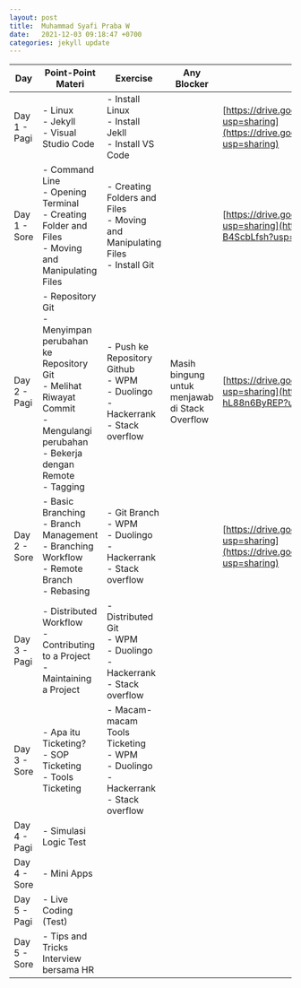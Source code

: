 ```yaml
---
layout: post
title:  Muhammad Syafi Praba W
date:   2021-12-03 09:18:47 +0700
categories: jekyll update
---
```

| Day          | Point-Point Materi                                                                                                                                              | Exercise                                                                                      | Any Blocker                                    | Pengumpulan Tugas                                                                                                                                                              |
| ------------ | --------------------------------------------------------------------------------------------------------------------------------------------------------------- | --------------------------------------------------------------------------------------------- | ---------------------------------------------- | ------------------------------------------------------------------------------------------------------------------------------------------------------------------------------ |
| Day 1 - Pagi | \- Linux<br>\- Jekyll<br>\- Visual Studio Code                                                                                                                  | \- Install Linux<br>\- Install Jekll<br>\- Install VS Code                                    |                                                | [https://drive.google.com/drive/folders/16vZIM5diJcpvUabtNKxbSMUUc6zX0tne?usp=sharing](https://drive.google.com/drive/folders/16vZIM5diJcpvUabtNKxbSMUUc6zX0tne?usp=sharing)   |
| Day 1 - Sore | \- Command Line<br>\- Opening Terminal<br>\- Creating Folder and Files<br>\- Moving and Manipulating Files                                                      | \- Creating Folders and Files<br>\- Moving and Manipulating Files<br>\- Install Git<br>       |                                                | [https://drive.google.com/drive/folders/14kq28bGFLLodeHtFTA8y-c-B4ScbLfsh?usp=sharing](https://drive.google.com/drive/folders/14kq28bGFLLodeHtFTA8y-c-B4ScbLfsh?usp=sharing)   |
| Day 2 - Pagi | \- Repository Git<br>\- Menyimpan perubahan ke Repository Git<br>\- Melihat Riwayat Commit<br>\- Mengulangi perubahan<br>\- Bekerja dengan Remote<br>\- Tagging | \- Push ke Repository Github<br>\- WPM<br>\- Duolingo<br>\- Hackerrank<br>\- Stack overflow   | Masih bingung untuk menjawab di Stack Overflow | [https://drive.google.com/drive/folders/1c6irWws3YlyBzTwMb4n4-hL88n6ByREP?usp=sharing](https://drive.google.com/drive/folders/1c6irWws3YlyBzTwMb4n4-hL88n6ByREP?usp=sharing)   |
| Day 2 - Sore | \- Basic Branching<br>\- Branch Management<br>\- Branching Workflow<br>\- Remote Branch<br>\- Rebasing                                                          | \- Git Branch<br>\- WPM<br>\- Duolingo<br>\- Hackerrank<br>\- Stack overflow                  |                                                | [https://drive.google.com/drive/folders/177g6dOeFqB\_3FW2\_azYzeAYFaAmEvWzd?usp=sharing](https://drive.google.com/drive/folders/177g6dOeFqB_3FW2_azYzeAYFaAmEvWzd?usp=sharing) |
| Day 3 - Pagi | \- Distributed Workflow<br>\- Contributing to a Project<br>\- Maintaining a Project                                                                             | \- Distributed Git<br>\- WPM<br>\- Duolingo<br>\- Hackerrank<br>\- Stack overflow             |                                                |                                                                                                                                                                                |
| Day 3 - Sore | \- Apa itu Ticketing?<br>\- SOP Ticketing<br>\- Tools Ticketing                                                                                                 | \- Macam-macam Tools Ticketing<br>\- WPM<br>\- Duolingo<br>\- Hackerrank<br>\- Stack overflow |                                                |                                                                                                                                                                                |
| Day 4 - Pagi | \- Simulasi Logic Test                                                                                                                                          |                                                                                               |                                                |                                                                                                                                                                                |
| Day 4 - Sore | \- Mini Apps                                                                                                                                                    |                                                                                               |                                                |                                                                                                                                                                                |
| Day 5 - Pagi | \- Live Coding (Test)                                                                                                                                           |                                                                                               |                                                |                                                                                                                                                                                |
| Day 5 - Sore | \- Tips and Tricks Interview bersama HR                                                                                                                         |                                                                                               |                                                |                                                                                                                                                                                |